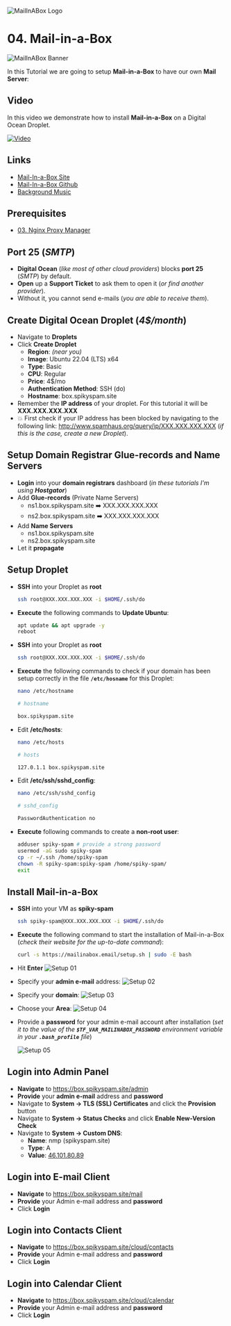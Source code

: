 ![MailInABox Logo](_assets/images/mailinabox.png)
# 04. Mail-in-a-Box

![MailInABox Banner](_assets/images/mailinabox_banner.png)

In this Tutorial we are going to setup **Mail-in-a-Box** to have our own **Mail Server**:

## Video

In this video we demonstrate how to install **Mail-in-a-Box** on a Digital Ocean Droplet.

[![Video](_assets/images/mailinabox-video.png)](https://youtu.be/XXXXXXXXXXXXXXXXXXXXXXX)

## Links

- [Mail-In-a-Box Site](https://mailinabox.email/)
- [Mail-In-a-Box Github](https://github.com/mail-in-a-box/mailinabox)
- [Background Music](https://freesound.org/people/XXXXXXXXXXXXXXXXXXXXXXXXXXX/)

## Prerequisites

- [03. Nginx Proxy Manager](../03_nginx_proxy_manager/README.md)

## Port 25 (*SMTP*)

- **Digital Ocean** (*like most of other cloud providers*) blocks **port 25** (*SMTP*) by default.
- **Open** up a **Support Ticket** to ask them to open it (*or find another provider*).
- Without it, you cannot send e-mails (*you are able to receive them*).

## Create Digital Ocean Droplet (*4$/month*)

- Navigate to **Droplets**
- Click **Create Droplet**
  - **Region**: *(near you)*
  - **Image**: Ubuntu 22.04 (LTS) x64
  - **Type**: Basic
  - **CPU**: Regular
  - **Price**: 4$/mo
  - **Authentication Method**: SSH (do)
  - **Hostname**: box.spikyspam.site
- Remember the **IP address** of your droplet. For this tutorial it will be **XXX.XXX.XXX.XXX**
- 💥 First check if your IP address has been blocked by navigating to the following link: http://www.spamhaus.org/query/ip/XXX.XXX.XXX.XXX (*if this is the case, create a new Droplet*).

## Setup Domain Registrar Glue-records and Name Servers

- **Login** into your **domain registrars** dashboard (*in these tutorials I'm using **Hostgator***)
- Add **Glue-records** (Private Name Servers)
  - ns1.box.spikyspam.site ➡️ XXX.XXX.XXX.XXX
  - ns2.box.spikyspam.site ➡️ XXX.XXX.XXX.XXX
- Add **Name Servers**
  - ns1.box.spikyspam.site
  - ns2.box.spikyspam.site
- Let it **propagate**

## Setup Droplet

- **SSH** into your Droplet as **root**
  ```bash
  ssh root@XXX.XXX.XXX.XXX -i $HOME/.ssh/do
  ```

- **Execute** the following commands to **Update Ubuntu**:
  ```bash
  apt update && apt upgrade -y
  reboot
  ```

- **SSH** into your Droplet as **root**
  ```bash
  ssh root@XXX.XXX.XXX.XXX -i $HOME/.ssh/do
  ```

- **Execute** the following commands to check if your domain has been setup correctly in the file **`/etc/hosname`** for this Droplet:
  ```bash
  nano /etc/hostname
  ```
  ```bash
  # hostname

  box.spikyspam.site
  ```

- Edit **/etc/hosts**:
  ```bash
  nano /etc/hosts
  ```
  ```bash
  # hosts

  127.0.1.1 box.spikyspam.site
  ```

- Edit **/etc/ssh/sshd_config**:
  ```bash
  nano /etc/ssh/sshd_config
  ```

  ```bash
  # sshd_config

  PasswordAuthentication no
  ```

- **Execute** following commands to create a **non-root user**:
  ```bash
  adduser spiky-spam # provide a strong password
  usermod -aG sudo spiky-spam
  cp -r ~/.ssh /home/spiky-spam
  chown -R spiky-spam:spiky-spam /home/spiky-spam/
  exit
  ```

## Install Mail-in-a-Box

- **SSH** into your VM as **spiky-spam**
  ```bash
  ssh spiky-spam@XXX.XXX.XXX.XXX -i $HOME/.ssh/do
  ```

- **Execute** the following command to start the installation of Mail-in-a-Box (*check their website for the up-to-date command*):
  ```bash
  curl -s https://mailinabox.email/setup.sh | sudo -E bash
  ```

- Hit **Enter**
  ![Setup 01](_assets/images/setup_01.png)

- Specify your **admin e-mail** address:
  ![Setup 02](_assets/images/setup_02.png)

- Specify your **domain**:
  ![Setup 03](_assets/images/setup_03.png)

- Choose your **Area**:
  ![Setup 04](_assets/images/setup_04.png)

- Provide a **password** for your admin e-mail account after installation (*set it to the value of the ***`$TF_VAR_MAILINABOX_PASSWORD`*** environment variable in your ***`.bash_profile`*** file*)

  ![Setup 05](_assets/images/setup_05.png)

## Login into Admin Panel

- **Navigate** to https://box.spikyspam.site/admin
- **Provide** your **admin e-mail** address and **password**
- Navigate to **System → TLS (SSL) Certificates** and click the **Provision** button
- Navigate to **System → Status Checks** and click **Enable New-Version Check**
- Navigate to **System → Custom DNS**:
  - **Name**: nmp (spikyspam.site)
  - **Type**: A
  - **Value**: [46.101.80.89](../03_nginx_proxy_manager/README.md)

## Login into E-mail Client

- **Navigate** to https://box.spikyspam.site/mail
- **Provide** your Admin e-mail address and **password**
- Click **Login**

## Login into Contacts Client

- **Navigate** to https://box.spikyspam.site/cloud/contacts
- **Provide** your Admin e-mail address and **password**
- Click **Login**

## Login into Calendar Client

- **Navigate** to https://box.spikyspam.site/cloud/calendar
- **Provide** your Admin e-mail address and **password**
- Click **Login**